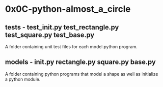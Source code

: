 # 0x0C-python-almost_a_circle
## tests - test_init.py test_rectangle.py test_square.py test_base.py
A folder containing unit test files for each model python program.
## models - __init__.py rectangle.py square.py base.py
A folder containing python programs that model a shape as well as initialize a python module.
